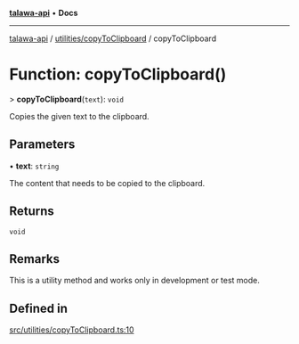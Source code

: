 [**talawa-api**](../../../README.md) • **Docs**

***

[talawa-api](../../../modules.md) / [utilities/copyToClipboard](../README.md) / copyToClipboard

# Function: copyToClipboard()

\> **copyToClipboard**(`text`): `void`

Copies the given text to the clipboard.

## Parameters

• **text**: `string`

The content that needs to be copied to the clipboard.

## Returns

`void`

## Remarks

This is a utility method and works only in development or test mode.

## Defined in

[src/utilities/copyToClipboard.ts:10](https://github.com/PalisadoesFoundation/talawa-api/blob/92443bb6a5ff3ed66457149a509401986a82e570/src/utilities/copyToClipboard.ts#L10)
